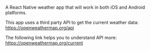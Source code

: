 A React Native weather app that will work in both iOS and Android platforms.

This app uses a third party API to get the current weather data: https://openweathermap.org/api

The following link helps you to understand API more:  https://openweathermap.org/current
